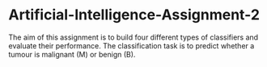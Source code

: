 # Artificial-Intelligence-Assignment-2
The aim of this assignment is to build four different types of classifiers
and evaluate their performance. The classification task is to predict
whether a tumour is malignant (M) or benign (B).
